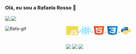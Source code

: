 ### Olá, eu sou a Rafaela Rosso 👋

 <div>
  <a href="https://github.com/psrosso">
  <img align="center" height="170em" src="https://github-readme-stats.vercel.app/api?username=psrosso&show_icons=true&theme=radical&include_all_commits=true&count_private=true"/>
  <img align="center" height="110em" src="https://github-readme-stats.vercel.app/api/top-langs/?username=psrosso&layout=compact&langs_count=7&theme=radical"/>
</div>
<div style="display: inline_block"><br>
  <img align="center" alt="Rafa-Js" height="30" width="40" src="https://raw.githubusercontent.com/devicons/devicon/master/icons/javascript/javascript-plain.svg">
  <img align="center" alt="Rafa-React" height="30" width="40" src="https://raw.githubusercontent.com/devicons/devicon/master/icons/react/react-original.svg">
  <img align="center" alt="Rafa-HTML" height="30" width="40" src="https://raw.githubusercontent.com/devicons/devicon/master/icons/html5/html5-original.svg">
  <img align="center" alt="Rafa-CSS" height="30" width="40" src="https://raw.githubusercontent.com/devicons/devicon/master/icons/css3/css3-original.svg">
  <img align="center" alt="Rafa-Python" height="30" width="40" src="https://raw.githubusercontent.com/devicons/devicon/master/icons/python/python-original.svg">
  <img align="left" alt="Rafa-gif" height="200" width="200" src="https://cdn.discordapp.com/attachments/885214168834248737/885215402630733854/ezgif.com-gif-maker.gif">
</div>

  ##
  
  <div> 
  <a href = "mailto:prosso.rafaela@gmail.com"><img src="https://img.shields.io/badge/-Gmail-%23333?style=for-the-badge&logo=gmail&logoColor=white" target="_blank"></a>
  <a href="https://www.linkedin.com/in/rafaela-rosso/" target="_blank"><img src="https://img.shields.io/badge/-LinkedIn-%230077B5?style=for-the-badge&logo=linkedin&logoColor=white" target="_blank"></a> 
    <a href="https://instagram.com/psrosso" target="_blank"><img src="https://img.shields.io/badge/-Instagram-%23E4405F?style=for-the-badge&logo=instagram&logoColor=white" target="_blank"></a>
 

 
</div>
